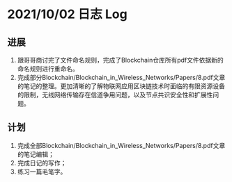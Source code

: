 # 2021/10/02 日志 Log

## 进展

1. 跟哥哥商讨完了文件命名规则，完成了Blockchain仓库所有pdf文件依据新的命名规则进行重命名。
2. 完成部分Blockchain/Blockchain_in_Wireless_Networks/Papers/8.pdf文章的笔记的整理。更加清晰的了解物联网应用区块链技术时面临的有限资源设备的限制，无线网络传输存在信道争用问题，以及节点共识安全性和扩展性问题。


## 计划

1. 完成全部Blockchain/Blockchain_in_Wireless_Networks/Papers/8.pdf文章的笔记编辑；
2. 完成日记的写作；
3. 练习一篇毛笔字。